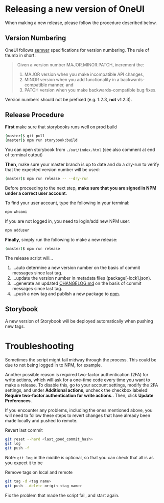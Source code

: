 # Releasing a new version of OneUI

When making a new release, please follow the procedure described below.

## Version Numbering

OneUI follows [semver](https://semver.org) specifications for version numbering. The rule of thumb in short:

> Given a version number MAJOR.MINOR.PATCH, increment the:
>
> 1. MAJOR version when you make incompatible API changes,
> 2. MINOR version when you add functionality in a backwards-compatible manner, and
> 3. PATCH version when you make backwards-compatible bug fixes.

Version numbers should not be prefixed (e.g. 1.2.3, **not** v1.2.3).

## Release Procedure

**First** make sure that storybooks runs well on prod build

```bash
(master)$ git pull
(master)$ npm run storybook:build
```

You can open storybook from `./out/index.html` (see also comment at end of terminal output)

**Then**, make sure your master branch is up to date and do a dry-run to verify that the expected version number will be used:

```bash
(master)$ npm run release -- --dry-run
```

Before proceeding to the next step, **make sure that you are signed in NPM under a correct user account**.

To find your user account, type the following in your terminal:

```bash
npm whoami
```

If you are not logged in, you need to login/add new NPM user:

```bash
npm adduser
```

**Finally**, simply run the following to make a new release:

```bash
(master)$ npm run release
```

The release script will...

1. ...auto determine a new version number on the basis of commit messages since last tag.
2. ...update the version number in metadata files (package[-lock].json).
3. ...generate an updated [CHANGELOG.md](CHANGELOG.md) on the basis of commit messages since last tag.
4. ...push a new tag and publish a new package to [npm](https://npmjs.com/package/@textkernel/oneui).

## Storybook

A new version of Storybook will be deployed automatically when pushing new tags.

# Troubleshooting

Sometimes the script might fail midway through the process. This could be due to not being logged in to NPM, for example.

Another possible reason is required two-factor authentication (2FA) for write actions, which will ask for a one-time code every time you want to make a release. To disable this, go to your account settings, modify the 2FA settings, and under **Additional actions**, uncheck the checkbox labeled **Require two-factor authentication for write actions.**. Then, click **Update Preferences**.

If you encounter any problems, including the ones mentioned above, you will need to follow these steps to revert changes that have already been made locally and pushed to remote.

Revert last commit

```bash
git reset --hard <last_good_commit_hash>
git log
git push -f
```

Note: `git log` in the middle is optional, so that you can check that all is as you expect it to be

Remove tags on local and remote

```bash
git tag -d <tag name>
git push --delete origin <tag name>
```

Fix the problem that made the script fail, and start again.

